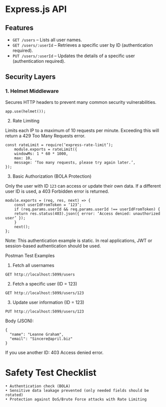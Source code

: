 # Express.js API

## Features

- `GET /users` – Lists all user names.
- `GET /users/:userId` – Retrieves a specific user by ID (authentication required).
- `PUT /users/:userId` – Updates the details of a specific user (authentication required).

## Security Layers

### 1. Helmet Middleware

Secures HTTP headers to prevent many common security vulnerabilities.

```
app.use(helmet());
``` 
2. Rate Limiting

Limits each IP to a maximum of 10 requests per minute. Exceeding this will return a 429 Too Many Requests error.
```
const rateLimit = require(‘express-rate-limit’);
    module.exports = rateLimit({
    windowMs: 1 * 60 * 1000,
    max: 10,
    message: ‘Too many requests, please try again later.’,
});
```
3. Basic Authorization (BOLA Protection)

Only the user with ID `123` can access or update their own data. If a different user ID is used, a 403 Forbidden error is returned.

```
module.exports = (req, res, next) => {
    const userIdFromToken = ‘123’;
    if (req.params.userId && req.params.userId !== userIdFromToken) {
    return res.status(403).json({ error: ‘Access denied: unauthorized user’ });
    }
    next();
};
```

Note: This authentication example is static. In real applications, JWT or session-based authentication should be used.


Postman Test Examples

1. Fetch all usernames
```
GET http://localhost:5099/users
```
2. Fetch a specific user (ID = 123)
```
GET http://localhost:5099/users/123
```
3. Update user information (ID = 123)
```
PUT http://localhost:5099/users/123
```
Body (JSON):
```
{
  "name": "Leanne Graham",
  "email": "Sincere@april.biz"
}
```

If you use another ID: 403 Access denied error.

# Safety Test Checklist
	• Authentication check (BOLA)
	• Sensitive data leakage prevented (only needed fields should be rotated)
	• Protection against DoS/Brute Force attacks with Rate Limiting

